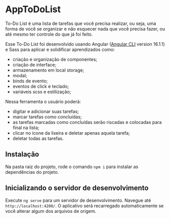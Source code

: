 # AppToDoList
To-Do List é uma lista de tarefas que você precisa realizar, ou seja, uma forma de você se organizar e não esquecer nada que você precisa fazer, ou até mesmo ter controle do que já foi feito.

Esse To-Do List foi desenvolvido usando Angular ([Angular CLI](https://github.com/angular/angular-cli) version 16.1.1) e Sass para aplicar e solidificar aprendizados como:

  - criação e organização de componentes;
  - criação de interface;
  - armazenamento em local storage;
  - modal;
  - binds de evento;
  - eventos de click e teclado;
  - variáveis scss e estilização;

 Nessa ferramenta o usuário poderá: 
 
  - digitar e adicionar suas tarefas;
  - marcar tarefas como concluídas;
  - as tarefas marcadas como concluídas serão riscadas e colocadas para final na lista;
  - clicar no ícone da lixeira e deletar apenas aquela tarefa;
  - deletar todas as tarefas.

## Instalação

Na pasta raiz do projeto, rode o comando `npm i` para instalar as dependências do projeto.

## Inicializando o servidor de desenvolvimento

Execute `ng serve` para um servidor de desenvolvimento. Navegue até `http://localhost:4200/`. O aplicativo será recarregado automaticamente se você alterar algum dos arquivos de origem.

